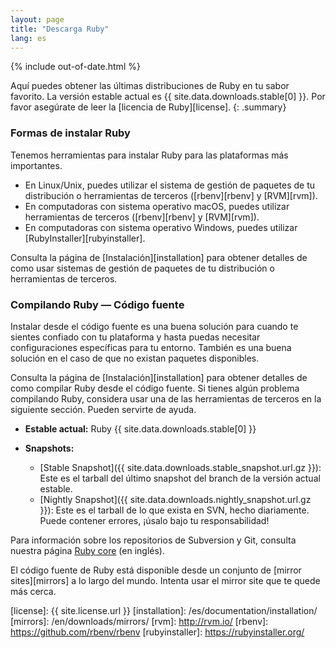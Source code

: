 ```yaml
---
layout: page
title: "Descarga Ruby"
lang: es
---
```


{% include out-of-date.html %}

Aquí puedes obtener las últimas distribuciones de Ruby en tu sabor
favorito. La versión estable actual es {{ site.data.downloads.stable[0] }}.
Por favor asegúrate de leer la [licencia de Ruby][license].
{: .summary}

### Formas de instalar Ruby

Tenemos herramientas para instalar Ruby para las plataformas más importantes.

* En Linux/Unix, puedes utilizar el sistema de gestión de paquetes de tu
  distribución o herramientas de terceros ([rbenv][rbenv] y [RVM][rvm]).
* En computadoras con sistema operativo macOS, puedes utilizar herramientas de terceros ([rbenv][rbenv] y [RVM][rvm]).
* En computadoras con sistema operativo Windows, puedes utilizar [RubyInstaller][rubyinstaller].

Consulta la página de [Instalación][installation] para obtener detalles de como usar
sistemas de gestión de paquetes de tu distribución o herramientas de terceros.

### Compilando Ruby — Código fuente

Instalar desde el código fuente es una buena solución para cuando te sientes
confiado con tu plataforma y hasta puedas necesitar configuraciones
específicas para tu entorno. También es una buena solución en el caso de
que no existan paquetes disponibles.

Consulta la página de [Instalación][installation] para obtener detalles de como compilar
Ruby desde el código fuente. Si tienes algún problema compilando Ruby, considera
usar una de las herramientas de terceros en la siguiente sección. Pueden servirte
de ayuda.

* **Estable actual:**
  Ruby {{ site.data.downloads.stable[0] }}

* **Snapshots:**
  * [Stable Snapshot]({{ site.data.downloads.stable_snapshot.url.gz }}):
    Este es el tarball del último snapshot del branch de la versión actual estable.
  * [Nightly Snapshot]({{ site.data.downloads.nightly_snapshot.url.gz }}):
    Este es el tarball de lo que exista en SVN, hecho diariamente.
    Puede contener errores, ¡úsalo bajo tu responsabilidad!

Para información sobre los repositorios de Subversion y Git, consulta
nuestra página [Ruby core](/en/community/ruby-core/) (en inglés).

El código fuente de Ruby está disponible desde un conjunto
de [mirror sites][mirrors] a lo largo del mundo.
Intenta usar el mirror site que te quede más cerca.



[license]: {{ site.license.url }}
[installation]: /es/documentation/installation/
[mirrors]: /en/downloads/mirrors/
[rvm]: http://rvm.io/
[rbenv]: https://github.com/rbenv/rbenv
[rubyinstaller]: https://rubyinstaller.org/
